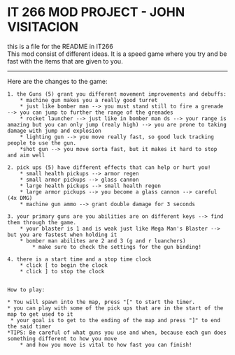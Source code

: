 IT 266 MOD PROJECT - JOHN VISITACION
=================

this is a file for the README in IT266  
This mod consist of different ideas. It is a speed game where you try and be fast with the items that are given to you.

---

Here are the changes to the game:

    1. the Guns (5) grant you different movement improvements and debuffs:
        * machine gun makes you a really good turret  
        * just like bomber man --> you must stand still to fire a grenade --> you can jump to further the range of the grenades
        * rocket launcher --> just like in bomber man ds --> your range is amazing but you can only jump (realy high) --> you are prone to taking damage with jump and explosion
        * lighting gun --> you move really fast, so good luck tracking people to use the gun.
        *shot gun --> you move sorta fast, but it makes it hard to stop and aim well

    2. pick ups (5) have different effects that can help or hurt you!
        * small health pickups --> armor regen
        * small armor pickups --> glass cannon
        * large health pickups --> small health regen
        * large armor pickups --> you become a glass cannon --> careful (4x DMG)
        * machine gun ammo --> grant double damage for 3 seconds  

    3. your primary guns are you abilities are on different keys --> find them through the game.
        * your blaster is 1 and is weak just like Mega Man's Blaster --> but you are fastest when holding it
        * bomber man abilites are 2 and 3 (g and r luanchers)
            * make sure to check the settings for the gun binding!

    4. there is a start time and a stop time clock
        * click [ to begin the clock
        * click ] to stop the clock


    How to play: 
    
    * You will spawn into the map, press "[" to start the timer.
    * you can play with some of the pick ups that are in the start of the map to get used to it 
     * your goal is to get to the ending of the map and press "]" to end the said timer
    *TIPS: Be careful of what guns you use and when, because each gun does something different to how you move
        * and how you move is vital to how fast you can finish!
